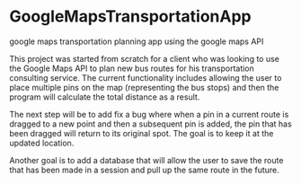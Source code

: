 # GoogleMapsTransportationApp
google maps transportation planning app using the google maps API


This project was started from scratch for a client who was looking to use the Google Maps API to plan new bus routes for his transportation consulting service. The current functionality includes allowing the user to place multiple pins on the map (representing the bus stops) and then the program will calculate the total distance as a result.

The next step will be to add fix a bug where when a pin in a current route is dragged to a new point and then a subsequent pin is added, the pin that has been dragged will return to its original spot. The goal is to keep it at the updated location. 

Another goal is to add a database that will allow the user to save the route that has been made in a session and pull up the same route in the future. 


